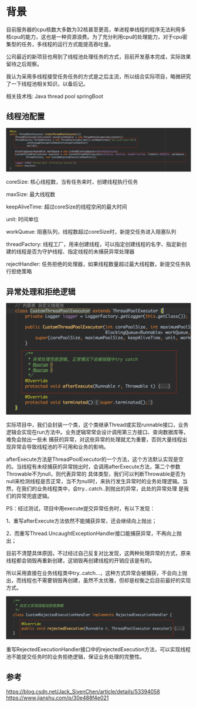 # 背景
目前服务器的cpu核数大多数为32核甚至更高，单进程单线程的程序无法利用多核cpu的能力，这也是一种资源浪费。为了充分利用cpu的处理能力，对于cpu密集型的任务，多线程的运行方式能提高吞吐量。

公司最近的新项目也用到了线程池处理任务的方式，目前开发基本完成，实际效果留待之后观察。

我认为采用多线程接受任务任务的方式是之后主流，所以结合实际项目，略微研究了一下线程池相关知识，以备后记。

相关技术栈: Java thread pool springBoot

## 线程池配置

![](../assets/images/20200530/001.png)

coreSize: 核心线程数，当有任务来时，创建线程执行任务

maxSize: 最大线程数

keepAliveTime: 超过coreSize的线程空闲的最大时间

unit: 时间单位

workQueue: 阻塞队列，线程数超过coreSize时，新提交任务进入阻塞队列

threadFactory: 线程工厂，用来创建线程，可以指定创建线程的名字、指定新创建的线程是否为守护线程、指定线程的未捕获异常处理器

rejectHandler: 任务拒绝的处理器，如果线程数量超过最大线程数，新提交任务执行拒绝策略

## 异常处理和拒绝逻辑

![](../assets/images/20200530/002.png)

实际项目中，我们会封装一个类，这个类继承Thread或实现runnable接口，业务逻辑会实现在run方法中。业务逻辑常常会设计调用第三方接口、查询数据库等，难免会抛出一些未
捕获的异常，对这些异常的处理就尤为重要，否则大量线程出现异常会导致线程池的不可用和业务的影响。

afterExecute方法是ThreadPoolExecutor的一个方法，这个方法默认实现是空的。当线程有未经捕获的异常抛出时，会调用afterExecute方法，第二个参数Throwable不为null，则代表异常的
具体类型，我们可以判断Throwable是否为null来检测线程是否正常，当不为null时，来执行发生异常时的业务处理逻辑。当然，在我们的业务线程类中，会try...catch..到抛出的异常，此处的异常处理
是我们的异常兜底逻辑。

PS：经过测试，项目中用execute提交异常任务时，有以下发现：

1、重写afterExecute方法依然不能捕获异常，还会继续向上抛出；

2、而重写Thread.UncaughtExceptionHandler接口能捕获异常，不再向上抛出；

目前不清楚具体原因，不过经过自己反复对比发现，这两种处理异常的方式，原来线程都会销毁再重新创建，这销毁再创建线程的开销应该是有的。

所以采用直接在业务线程类中try..catch...，这种方式异常会被捕获，不会向上抛出，而线程也不需要销毁再创建，虽然不太优雅，但却是权衡之后目前最好的实现方式。

![](../assets/images/20200530/003.png)

重写RejectedExecutionHandler接口中的rejectedExecution方法，可以实现线程池不能提交任务时的业务拒绝逻辑，保证业务处理的完整性。

## 参考

<https://blog.csdn.net/Jack_SivenChen/article/details/53394058>
<https://www.jianshu.com/p/30e488f4e021>